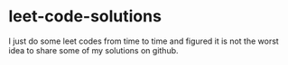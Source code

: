 # leet-code-solutions
I just do some leet codes from time to time and figured it is not the worst idea to share some of my solutions on github.
